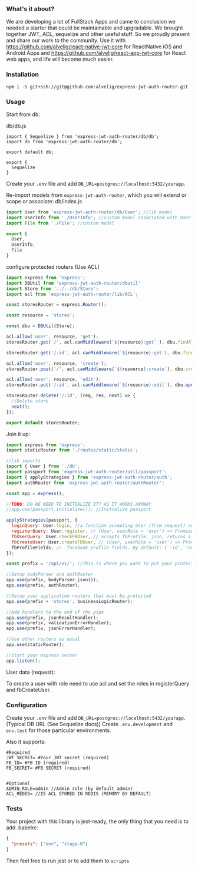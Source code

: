 ### What's it about?

We are developing a lot of FullStack Apps and came to conclusion we needed a starter that could be maintainable and upgradable. We brought together JWT, ACL, sequelize and other useful stuff. So we proudly present and share our work to the community. Use it with https://github.com/alvelig/react-native-jwt-core for ReactNative iOS and Android Apps and https://github.com/alvelig/react-app-jwt-core for React web apps, and life will become much easier.

### Installation

`npm i -S git+ssh://git@github.com:alvelig/express-jwt-auth-router.git`

### Usage

Start from db:

db/db.js
```
import { Sequelize } from 'express-jwt-auth-router/db/db';
import db from 'express-jwt-auth-router/db';

export default db;

export {
  Sequelize
}
```

Create your `.env` file and add `DB_URL=postgres://localhost:5432/yourapp`.



Re-import models from `express-jwt-auth-router`, which you will extend or scope or associate:
db/index.js
```javascript
import User from 'express-jwt-auth-router/db/User'; //lib model
import UserInfo from './UserInfo'; //custom model associated with User
import File from './File'; //custom model

export {
  User,
  UserInfo,
  File
}
```

configure protected routers (Use ACL)
```javascript
import express from 'express';
import DBUtil from 'express-jwt-auth-router/dbutil'
import Store from '../../db/Store';
import acl from 'express-jwt-auth-router/lib/ACL';

const storesRouter = express.Router();

const resource = 'stores';

const dbu = DBUtil(Store);

acl.allow('user', resource, 'get');
storesRouter.get('/', acl.canMiddleware(`${resource}:get` ), dbu.findAll);

storesRouter.get('/:id', acl.canMiddleware(`${resource}:get`), dbu.findOne);

acl.allow('user', resource, 'create');
storesRouter.post('/', acl.canMiddleware(`${resource}:create`), dbu.create);

acl.allow('user', resource, 'edit');
storesRouter.put('/:id', acl.canMiddleware(`${resource}:edit`), dbu.updateWhere(dbu.userOwn));

storesRouter.delete('/:id', (req, res, next) => {
  //Delete store
  next();
});

export default storesRouter;
```

Join it up:
```javascript
import express from 'express';
import staticRouter from './routes/static/static';

//lib imports
import { User } from './db';
import passport from 'express-jwt-auth-router/util/passport';
import { applyStrategies } from 'express-jwt-auth-router/auth';
import authRouter from 'express-jwt-auth-router/authRouter';

const app = express();

//TODO: DO WE NEED TO INITIALIZE IT? AS IT WORKS ANYWAY
//app.use(passport.initialize()); //Initialize passport 

applyStrategies(passport, {
  loginQuery: User.login, //a function accepting User (from request) and returning a promise (usually db call) which should return User or throw error
  registerQuery: User.register, // (User, userRole = 'user') => Promise; a function accepting User and returning a promise (usually db call), to check if user exists, and then refister if not. Should return User or throw error
  fbUserQuery: User.checkFBUser, // accepts fbProfile._json, returns a Promise with user formatted (usually db call), or null if nothing found. Should omit password and other sensitive data.
  fbCreateUser: User.createFBUser, // (User, userRole = 'user') => Promise; creates FB profile user
  fbProfileFields, //  facebook profile fields. By default: [ 'id', 'email', 'displayName', 'gender', 'picture', 'age_range', 'cover', 'link', 'locale', 'timezone', 'updated_time', 'verified']
});

const prefix = '/api/v1/'; //This is where you want to put your protected API

//Setup bodyParser and authRouter
app.use(prefix, bodyParser.json());
app.use(prefix, authRouter);

//Setup your application routers that must be protected
app.use(prefix + 'stores', businessLogicRouter);

//Add handlers to the end of the pipe
app.use(prefix, jsonResultHandler);
app.use(prefix, validationErrorHandler);
app.use(prefix, jsonErrorHandler);

//Use other routers as usual
app.use(staticRouter);

//Start your express server
app.listen();

```

User data (request):

To create a user with role need to use acl and set the roles in registerQuery and fbCreateUser.


### Configuration

Create your `.env` file and add `DB_URL=postgres://localhost:5432/yourapp`. (Typical DB URL (See Sequelize docs))
Create `.env.development` and `env.test` for those particular environments.

Also it supports:
```
#Required
JWT_SECRET= #Your JWT secret (required)
FB_ID= #FB ID (required)
FB_SECRET= #FB SECRET (required)


#Optional
ADMIN_ROLE=admin //Admin role (by default admin)
ACL_REDIS= //IS ACL STORED IN REDIS (MEMORY BY DEFAULT)
```

### Tests

Your project with this library is jest-ready, the only thing that you need is to add .babelrc:

```json
{
  "presets": ["env", "stage-0"]
}
```

Then feel free to run jest or to add them to `scripts`.